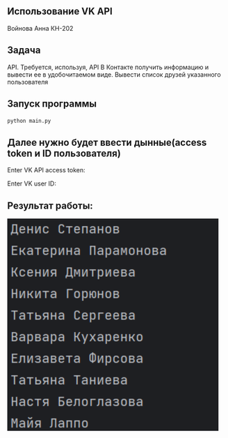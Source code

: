 ## Использование VK API

Войнова Анна КН-202

## Задача

API. Требуется, используя, API В Контакте получить информацию и вывести ее в удобочитаемом виде.
Вывести список друзей указанного пользователя

## Запуск программы

`python main.py`
 
## Далее нужно будет ввести дынные(access token и ID пользователя)

Enter VK API access token:

Enter VK user ID:

## Результат работы:

![img.png](img.png)
